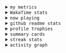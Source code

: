 <details>
  <summary>
    <samp>my metrics</samp>
  </summary>
  <br>

  ![🐳](https://github.com/kkhys/kkhys/blob/main/github-metrics.svg)
</details>

<details>
  <summary>
    <samp>WakaTime stats</samp>
  </summary>
  <br>

<!--START_SECTION:waka-->
![Code Time](http://img.shields.io/badge/Code%20Time-7%2C722%20hrs%2049%20mins-blue)

**🐱 My GitHub Data** 

> 📦 6.0 MB Used in GitHub's Storage 
 > 
> 🏆 2,822 Contributions in the Year 2025
 > 
> 💼 Opted to Hire
 > 
> 📜 19 Public Repositories 
 > 
> 🔑 26 Private Repositories 
 > 
**I'm an Early 🐤** 

```text
🌞 Morning                10244 commits       ███████░░░░░░░░░░░░░░░░░░   26.48 % 
🌆 Daytime                10786 commits       ███████░░░░░░░░░░░░░░░░░░   27.88 % 
🌃 Evening                15152 commits       ██████████░░░░░░░░░░░░░░░   39.17 % 
🌙 Night                  2503 commits        ██░░░░░░░░░░░░░░░░░░░░░░░   06.47 % 
```
📅 **I'm Most Productive on Sunday** 

```text
Monday                   4949 commits        ███░░░░░░░░░░░░░░░░░░░░░░   12.79 % 
Tuesday                  5720 commits        ████░░░░░░░░░░░░░░░░░░░░░   14.79 % 
Wednesday                5449 commits        ████░░░░░░░░░░░░░░░░░░░░░   14.09 % 
Thursday                 5524 commits        ████░░░░░░░░░░░░░░░░░░░░░   14.28 % 
Friday                   5490 commits        ████░░░░░░░░░░░░░░░░░░░░░   14.19 % 
Saturday                 5155 commits        ███░░░░░░░░░░░░░░░░░░░░░░   13.33 % 
Sunday                   6398 commits        ████░░░░░░░░░░░░░░░░░░░░░   16.54 % 
```


📊 **This Week I Spent My Time On** 

```text
🕑︎ Time Zone: Asia/Tokyo

💬 Programming Languages: 
Other                    26 hrs 48 mins      ████████████████░░░░░░░░░   65.75 % 
TypeScript               7 hrs 16 mins       ████░░░░░░░░░░░░░░░░░░░░░   17.84 % 
Astro                    2 hrs 51 mins       ██░░░░░░░░░░░░░░░░░░░░░░░   07.02 % 
Markdown                 1 hr 37 mins        █░░░░░░░░░░░░░░░░░░░░░░░░   03.97 % 
JSON                     1 hr 27 mins        █░░░░░░░░░░░░░░░░░░░░░░░░   03.56 % 

🔥 Editors: 
Chrome                   31 hrs 23 mins      ███████████████████░░░░░░   77.01 % 
WebStorm                 9 hrs 22 mins       ██████░░░░░░░░░░░░░░░░░░░   22.99 % 

💻 Operating System: 
Mac                      40 hrs 45 mins      █████████████████████████   100.00 % 
```


 Last Updated on 2025/10/17 19:06:16 UTC
<!--END_SECTION:waka-->
</details>

<details>
  <summary>
    <samp>now playing</samp>
  </summary>
  <br>

  [![🐟](https://spotify-github-profile.kittinanx.com/api/view?uid=31bo5yuxjgmecenqavrcmndnpt2m&cover_image=true&theme=default&show_offline=true&background_color=121212&interchange=false&bar_color_cover=false&bar_color=58c454)](https://github.com/kittinan/spotify-github-profile)
</details>

<details>
  <summary>
    <samp>github readme stats</samp>
  </summary>
  <br>

  <div> 
    <img alt="🐠" src="https://github-readme-stats.vercel.app/api?username=kkhys&count_private=true&show_icons=true&theme=dark&include_all_commits=true" />
    <img alt="🐟" src="https://github-readme-stats.vercel.app/api/top-langs/?username=kkhys&layout=compact&theme=dark&langs_count=10&hide=HTML,CSS,SCSS" />
  </div>
</details>

<details>
  <summary>
    <samp>profile trophies</samp>
  </summary>
  <br>

  [![🐬](https://github-profile-trophy.vercel.app/?username=kkhys&rank=SECRET,SSS,SS,S,AAA,AA,A&theme=darkhub&row=1&margin-w=10&no-bg=true)](https://github.com/ryo-ma/github-profile-trophy)
</details>

<details>
  <summary>
    <samp>summary cards</samp>
  </summary>
  <br>

  [![🐋](https://github-profile-summary-cards.vercel.app/api/cards/profile-details?username=kkhys&theme=github_dark)](https://github.com/vn7n24fzkq/github-profile-summary-cards)
  [![🦑](https://github-profile-summary-cards.vercel.app/api/cards/repos-per-language?username=kkhys&theme=github_dark)](https://github.com/vn7n24fzkq/github-profile-summary-cards)
  [![🦭](https://github-profile-summary-cards.vercel.app/api/cards/most-commit-language?username=kkhys&theme=github_dark)](https://github.com/vn7n24fzkq/github-profile-summary-cards)
  [![🦀](https://github-profile-summary-cards.vercel.app/api/cards/stats?username=kkhys&theme=github_dark)](https://github.com/vn7n24fzkq/github-profile-summary-cards)
  [![🦈](https://github-profile-summary-cards.vercel.app/api/cards/productive-time?username=kkhys&theme=github_dark)](https://github.com/vn7n24fzkq/github-profile-summary-cards)
</details>

<details>
  <summary>
    <samp>streak stats</samp>
  </summary>
  <br>

  [![🐠](https://github-readme-streak-stats.herokuapp.com?user=kkhys&theme=dark)](https://github.com/DenverCoder1/github-readme-streak-stats)
</details>

<details>
  <summary>
    <samp>activity graph</samp>
  </summary>
  <br>

  [![🐡](https://github-readme-activity-graph.vercel.app/graph?username=kkhys&theme=xcode)](https://github.com/ashutosh00710/github-readme-activity-graph)
</details>
